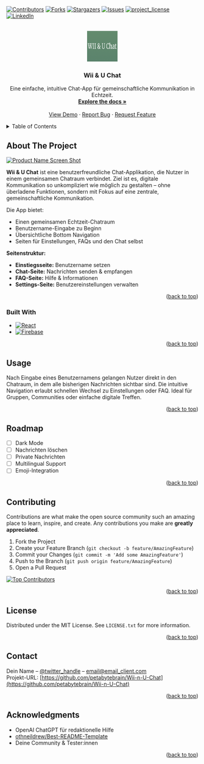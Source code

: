 <a id="readme-top"></a>

[![Contributors][contributors-shield]][contributors-url]
[![Forks][forks-shield]][forks-url]
[![Stargazers][stars-shield]][stars-url]
[![Issues][issues-shield]][issues-url]
[![project_license][license-shield]][license-url]
[![LinkedIn][linkedin-shield]][linkedin-url]

<br />
<div align="center">
  <a href="https://github.com/petabytebrain/Wii-n-U-Chat">
    <img src="images/logo.png" alt="Logo" width="80" height="80">
  </a>

  <h3 align="center">Wii & U Chat</h3>

  <p align="center">
    Eine einfache, intuitive Chat-App für gemeinschaftliche Kommunikation in Echtzeit.
    <br />
    <a href="https://github.com/petabytebrain/Wii-n-U-Chat"><strong>Explore the docs »</strong></a>
    <br />
    <br />
    <a href="https://github.com/petabytebrain/Wii-n-U-Chat">View Demo</a>
    &middot;
    <a href="https://github.com/petabytebrain/Wii-n-U-Chat/issues/new?labels=bug&template=bug-report---.md">Report Bug</a>
    &middot;
    <a href="https://github.com/petabytebrain/Wii-n-U-Chat/issues/new?labels=enhancement&template=feature-request---.md">Request Feature</a>
  </p>
</div>

<details>
  <summary>Table of Contents</summary>
  <ol>
    <li><a href="#about-the-project">About The Project</a></li>
    <li><a href="#built-with">Built With</a></li>
    <li><a href="#usage">Usage</a></li>
    <li><a href="#roadmap">Roadmap</a></li>
    <li><a href="#contributing">Contributing</a></li>
    <li><a href="#license">License</a></li>
    <li><a href="#contact">Contact</a></li>
    <li><a href="#acknowledgments">Acknowledgments</a></li>
  </ol>
</details>

## About The Project

[![Product Name Screen Shot][product-screenshot]](https://example.com)

**Wii & U Chat** ist eine benutzerfreundliche Chat-Applikation, die Nutzer in einem gemeinsamen Chatraum verbindet. Ziel ist es, digitale Kommunikation so unkompliziert wie möglich zu gestalten – ohne überladene Funktionen, sondern mit Fokus auf eine zentrale, gemeinschaftliche Kommunikation.

Die App bietet:
- Einen gemeinsamen Echtzeit-Chatraum
- Benutzername-Eingabe zu Beginn
- Übersichtliche Bottom Navigation
- Seiten für Einstellungen, FAQs und den Chat selbst

**Seitenstruktur:**
- **Einstiegsseite:** Benutzername setzen
- **Chat-Seite:** Nachrichten senden & empfangen
- **FAQ-Seite:** Hilfe & Informationen
- **Settings-Seite:** Benutzereinstellungen verwalten

<p align="right">(<a href="#readme-top">back to top</a>)</p>

### Built With

* [![React][React.js]][React-url]
* [![Firebase][Firebase.js]][Firebase-url]

<p align="right">(<a href="#readme-top">back to top</a>)</p>

## Usage

Nach Eingabe eines Benutzernamens gelangen Nutzer direkt in den Chatraum, in dem alle bisherigen Nachrichten sichtbar sind. Die intuitive Navigation erlaubt schnellen Wechsel zu Einstellungen oder FAQ. Ideal für Gruppen, Communities oder einfache digitale Treffen.

<p align="right">(<a href="#readme-top">back to top</a>)</p>

## Roadmap

- [ ] Dark Mode
- [ ] Nachrichten löschen
- [ ] Private Nachrichten
- [ ] Multilingual Support
- [ ] Emoji-Integration

<p align="right">(<a href="#readme-top">back to top</a>)</p>

## Contributing

Contributions are what make the open source community such an amazing place to learn, inspire, and create. Any contributions you make are **greatly appreciated**.

1. Fork the Project  
2. Create your Feature Branch (`git checkout -b feature/AmazingFeature`)  
3. Commit your Changes (`git commit -m 'Add some AmazingFeature'`)  
4. Push to the Branch (`git push origin feature/AmazingFeature`)  
5. Open a Pull Request

<a href="https://github.com/petabytebrain/Wii-n-U-Chat/graphs/contributors">
  <img src="https://contrib.rocks/image?repo=petabytebrain/Wii-n-U-Chat" alt="Top Contributors" />
</a>

<p align="right">(<a href="#readme-top">back to top</a>)</p>

## License

Distributed under the MIT License. See `LICENSE.txt` for more information.

<p align="right">(<a href="#readme-top">back to top</a>)</p>

## Contact

Dein Name – [@twitter_handle](https://twitter.com/twitter_handle) – email@email_client.com  
Projekt-URL: [https://github.com/petabytebrain/Wii-n-U-Chat](https://github.com/petabytebrain/Wii-n-U-Chat)

<p align="right">(<a href="#readme-top">back to top</a>)</p>

## Acknowledgments

* OpenAI ChatGPT für redaktionelle Hilfe
* [othneildrew/Best-README-Template](https://github.com/othneildrew/Best-README-Template)
* Deine Community & Tester:innen

<p align="right">(<a href="#readme-top">back to top</a>)</p>

<!-- MARKDOWN LINKS & IMAGES -->
[contributors-shield]: https://img.shields.io/github/contributors/petabytebrain/Wii-n-U-Chat.svg?style=for-the-badge
[contributors-url]: https://github.com/petabytebrain/Wii-n-U-Chat/graphs/contributors
[forks-shield]: https://img.shields.io/github/forks/petabytebrain/Wii-n-U-Chat.svg?style=for-the-badge
[forks-url]: https://github.com/petabytebrain/Wii-n-U-Chat/network/members
[stars-shield]: https://img.shields.io/github/stars/petabytebrain/Wii-n-U-Chat.svg?style=for-the-badge
[stars-url]: https://github.com/petabytebrain/Wii-n-U-Chat/stargazers
[issues-shield]: https://img.shields.io/github/issues/petabytebrain/Wii-n-U-Chat.svg?style=for-the-badge
[issues-url]: https://github.com/petabytebrain/Wii-n-U-Chat/issues
[license-shield]: https://img.shields.io/github/license/petabytebrain/Wii-n-U-Chat.svg?style=for-the-badge
[license-url]: https://github.com/petabytebrain/Wii-n-U-Chat/blob/master/LICENSE.txt
[linkedin-shield]: https://img.shields.io/badge/-LinkedIn-black.svg?style=for-the-badge&logo=linkedin&colorB=555
[linkedin-url]: https://linkedin.com/in/linkedin_username
[product-screenshot]: images/screenshot.png
[React.js]: https://img.shields.io/badge/React_Native-20232A?style=for-the-badge&logo=react&logoColor=61DAFB
[React-url]: https://reactjs.org/
[Firebase.js]: https://img.shields.io/badge/firebase-ffca28?style=for-the-badge&logo=firebase&logoColor=black
[Firebase-url]: https://firebase.google.com/
